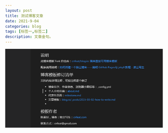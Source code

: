 ```yaml
---
layout: post
title: 测试博客文章
date: 2021-9-04
categories: blog
tags: [标签一,标签二]
description: 文章金句。
---
```


![image-20210904162540341](image/image-20210904162540341.png)

